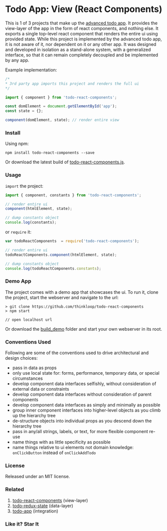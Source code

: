 # Todo App: View (React Components)

This is 1 of 3 projects that make up the [advanced todo app](https://github.com/thinkloop/todo-app). It provides the view-layer of the app in the form of react components, and nothing else. It exports a single top-level react component that renders the entire ui using provided state. While this project is implemented by the advanced todo app, it is not aware of it, nor dependent on it or any other app. It was designed and developed in isolation as a stand-alone system, with a generalized interface, so that it can remain completely decoupled and be implemented by any app.

Example implementation:

```javascript
/* 
* 3rd party app imports this project and renders the full ui
*/

import { component } from 'todo-react-components'; 

const domElement = document.getElementById('app');
const state = {};

component(domElement, state); // render entire view

```

### Install
Using npm:

```
npm install todo-react-components --save
```

Or download the latest build of [todo-react-components.js](build/todo-react-components.js).

### Usage
`import` the project:

```javascript
import { component, constants } from 'todo-react-components'; 

// render entire ui
component(htmlElement, state);

// dump constants object
console.log(constants);
```

or `require` it:

```javascript
var todoReactComponents  = require('todo-react-components');

// render entire ui
todoReactComponents.component(htmlElement, state);

// dump constants object
console.log(todoReactComponents.constants); 
```

### Demo App

The project comes with a demo app that showcases the ui. To run it, clone the project, start the webserver and navigate to the url:

```
> git clone https://github.com/thinkloop/todo-react-components
> npm start

// open localhost url
```
Or download the [build_demo](build_demo) folder and start your own webserver in its root.

### Conventions Used
Following are some of the conventions used to drive architectural and design choices:
- pass in data as props
- only use local state for: forms, performance, temporary data, or special circumstances
- develop component data interfaces selfishly, without consideration of external data or constraints
- develop component data interfaces without consideration of parent components
- develop component data interfaces as simply and minimally as possible
- group inner component interfaces into higher-level objects as you climb up the hierarchy tree
- de-structure objects into individual props as you descend down the hierarchy tree
- pass in any/all strings, labels, or text, for more flexible component re-use
- name things with as little specificity as possible
- name things relative to ui elements not domain knowledge: `onClickButton` instead of `onClickAddTodo`

### License

Released under an MIT license.

### Related
1. [todo-react-components](https://github.com/thinkloop/todo-react-components) (view-layer)
2. [todo-redux-state](https://github.com/thinkloop/todo-redux-state) (data-layer)
3. [todo-app](https://github.com/thinkloop/todo-app) (integration)

### Like it? Star It
